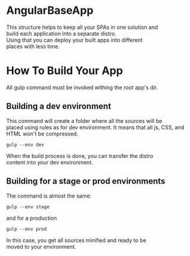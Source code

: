 # AngularBaseApp
This structure helps to keep all your SPAs in one solution and  
build each application into a separate distro.  
Using that you can deploy your built apps into different  
places with less time.

# How To Build Your App
All gulp command must be invoked withing the root app's dir.

## Building a dev environment
This command will create a folder where all the sources will be  
placed using rules as for dev environment.
It means that all js, CSS, and HTML won't be compressed.
```
gulp --env dev
```
When the build process is done, you can transfer the distro  
content into your dev environment.

## Building for a stage or prod environments
The command is almost the same:
```
gulp --env stage
```
and for a production
```
gulp --env prod
```
In this case, you get all sources minified and ready to be  
moved to your environment.
